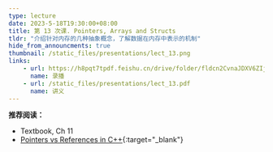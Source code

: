 ```yaml
---
type: lecture
date: 2023-5-18T19:30:00+08:00
title: 第 13 次课. Pointers, Arrays and Structs
tldr: "介绍针对内存的几种抽象概念，了解数据在内存中表示的机制"
hide_from_announcments: true
thumbnail: /static_files/presentations/lect_13.png
links:
    - url: https://h8pqt7tpdf.feishu.cn/drive/folder/fldcn2CvnaJDXV6ZIjPGVVSacrd
      name: 录播
    - url: /static_files/presentations/lect_13.pdf
      name: 讲义
---
```


**推荐阅读：**

- Textbook, Ch 11
- [Pointers vs References in C++](https://www.geeksforgeeks.org/pointers-vs-references-cpp/){:target="_blank"}
